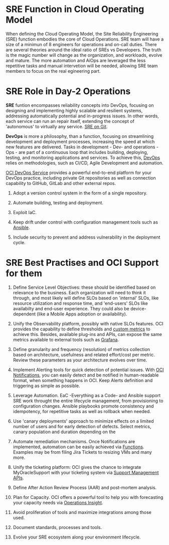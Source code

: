 <!--
    Owners: Manuela Fioramonti, Ralf Lange
    Last Change: 10 April 2024
    Review Status: Live
    Review Notes: -
-->


# SRE Function in Cloud Operating Model
When defining the Cloud Operating Model, the Site Reliability Engineering (SRE) function embodies the core of Cloud Operations.
SRE team will have a size of a minimun of 8 engineers for operations and on-call duties. There are several theories around the ideal ratio of SREs vs Developers. The truth is the magic number will change as the organization, and workloads, evolve and mature.
The more automation and AiOps are leveraged the less repetitive tasks and manual intervetion will be needed, allowing SRE team members to focus on the real egineering part.


# SRE Role in Day-2 Operations

**SRE** funtion encompasses reliability concepts into DevOps, focusing on designing and implementing highly scalable and resilient systems, addressing automatically potential and in-progress issues. In other words, each service can run an repair itself, extending the concept of 'autonomous' to virtually any service. 
[SRE on Git](https://github.com/dastergon/awesome-sre?tab=readme-ov-file#sre-tools).

**DevOps** is more a philosophy, than a function, focusing on streamlining development and deployment processes, increasing the speed at which new features are delivered. Tasks in development - Dev- and operations - Ops - are part of a continuous loop that includes building, deploying, testing, and monitoring applications and services.
To achieve this, [DevOps](https://docs.oracle.com/en-us/iaas/Content/GSG/Reference/getting-started-as-devops.htm) relies on methodologies, such as CI/CD, Agile Development and automation.

[OCI DevOps Service](https://docs.public.oneportal.content.oci.oraclecloud.com/en-us/iaas/Content/devops/using/devops_overview.htm)
provides a powerful end-to-end platform for your DevOps practice, including private Git repositories as well as connection capability to GitHub, GitLab and other external repos.

1. Adopt a version control system in the form of a single repository.

2. Automate building, testing and deployment.

3. Exploit IaC.

4. Keep drift under control with configuration management tools such as [Ansible](https://docs.public.oneportal.content.oci.oraclecloud.com/en-us/iaas/Content/API/SDKDocs/ansible.htm).

5. Include security to prevent and address vulnerability in the deployment cycle.

# SRE Best Practises and OCI Support for them

1. Define Service Level Objectives: these should be identified based on relevance to the business. Each organization will need to think it through, and most likely will define SLOs based on 'internal' SLOs, like resource utilization and response time, and 'end-users' SLOs like availabilty and end-user experience. They could also be device-dependent (like a Mobile Apps adoption or availability).

2. Unify the Observability platform, possibly with native SLOs features. OCI provides the capability to define thresholds and [custom metrics](https://docs.oracle.com/en-us/iaas/Content/Monitoring/Tasks/publishingcustommetrics.htm) to achieve this. Besides, available plug-ins and APIs, can expose the same metrics available to external tools such as [Grafana](https://grafana.com/grafana/plugins/oci-metrics-datasource/).

3. Define granularity and frequency (resolution) of metrics collection based on architecture, usefulness and related effort/cost per metric. Review these parameters as your architecture evolves over time.

4. Implement Alerting tools for quick detection of potential issues. With [OCI Notifications](https://docs.oracle.com/en-us/iaas/Content/Notification/Concepts/notificationoverview.htm), you can easily detect and be notified in human-readable format, when something happens in OCI. Keep Alerts definition and triggering as simple as possible.

5. Leverage Automation. EaC -Everything as a Code- and Ansible support SRE work throught the entire lifecycle management, from provisioning to configuration changes. Ansible playbooks promote consistency and idempotency, for repetitive tasks as well as rollback when needed.

6. Use 'canary deployments' approach to minimize effects on a limited number of users and for early detection of defects. Select metrics, canary population and duration depending on the 

7. Automate remediation mechanisms. Once Notifications are implemented, automation can be easily achieved via [Functions](https://docs.oracle.com/en-us/iaas/Content/Notification/Concepts/notificationoverview.htm#automation). Examples may be from filing Jira Tickets to resizing VMs and many more.

8. Unify the ticketing platform: OCI gives the chance to integrate MyOracleSupport with your ticketing system via [Support Management APIs](https://docs.oracle.com/en-us/iaas/api/#/en/incidentmanagement/20181231/).

9. Define After Action Review Process (AAR) and post-mortem analysis.

10. Plan for Capacity. OCI offers a powerful tool to help you with forecasting your capacity needs via [Operations Insight](https://docs.oracle.com/en-us/iaas/operations-insights/doc/capacity-planning.html#GUID-B2A3E104-494B-46A5-9F3E-8E3977C9328F).

11. Avoid proliferation of tools and maximize integrations among those used.

12. Document standards, processes and tools.

13. Evolve your SRE ecosystem along your environment lifecycle.

